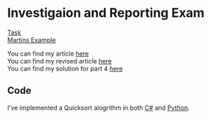 # Investigaion and Reporting Exam
[Task](https://datsoftlyngby.github.io/soft2020fall/resources/37a791cd-exam-task.pdf)  
[Martins Example](https://datsoftlyngby.github.io/soft2020fall/resources/07e5a352-solution.pdf)

You can find my article [here](reports/report/report.pdf)  
You can find my revised article [here](reports/report_revised/report.pdf)  
You can find my solution for part 4 [here](reports/part_four/part_four.pdf)  

## Code
I've implemented a Quicksort alogrithm in both [C#](https://github.com/Gonron/Investigation-and-Reporting/blob/main/Exam/UFO-Exam/SortingAlgorithms/Sorting/Quick.cs) and [Python](https://github.com/Gonron/Investigation-and-Reporting/blob/main/Exam/Python/quick.py).